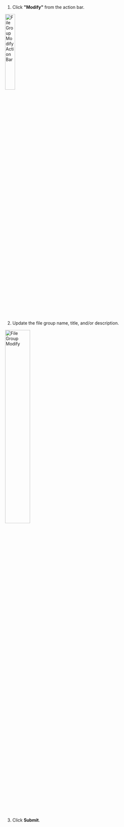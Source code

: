 1. Click **"Modify"** from the action bar.

<p><img src="/static/images/file-group/file-group-modify-menu.jpg" alt="File Group Modify Action Bar" style="width: 25%;"></p>

2. Update the file group name, title, and/or description.

<p><img src="/static/images/file-group/file-group-modify.jpg" alt="File Group Modify" style="width: 40%;"></p>

3. Click <span class="text-blue">**Submit**</span>.